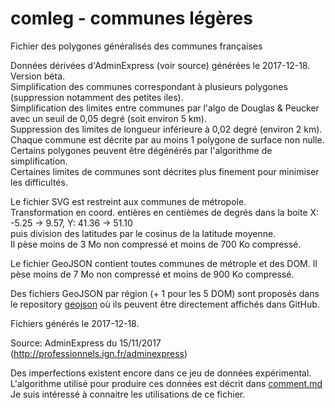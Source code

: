# comleg - communes légères

Fichier des polygones généralisés des communes françaises  
  
Données dérivées d'AdminExpress (voir source) générées le 2017-12-18. Version béta.  
Simplification des communes correspondant à plusieurs polygones (suppression notamment des petites iles).  
Simplification des limites entre communes par l'algo de Douglas &amp; Peucker avec un seuil de 0,05 degré (soit environ 5 km).  
Suppression des limites de longueur inférieure à 0,02 degré (environ 2 km).  
Chaque commune est décrite par au moins 1 polygone de surface non nulle.  
Certains polygones peuvent être dégénérés par l'algorithme de simplification.  
Certaines limites de communes sont décrites plus finement pour minimiser les difficultés.  

Le fichier SVG est restreint aux communes de métropole.  
Transformation en coord. entières en centièmes de degrés dans la boite X: -5.25 -> 9.57, Y: 41.36 -> 51.10  
puis division des latitudes par le cosinus de la latitude moyenne.  
Il pèse moins de 3 Mo non compressé et moins de 700 Ko compressé.  
  
Le fichier GeoJSON contient toutes communes de métrople et des DOM.
Il pèse moins de 7 Mo non compressé et moins de 900 Ko compressé.

Des fichiers GeoJSON par région (+ 1 pour les 5 DOM) sont proposés dans le repository
[geojson](https://github.com/benoitdavidfr/geojson)
où ils peuvent être directement affichés dans GitHub.    

Fichiers générés le 2017-12-18.  
  
Source: AdminExpress du 15/11/2017 (http://professionnels.ign.fr/adminexpress)  

Des imperfections existent encore dans ce jeu de données expérimental.  
L'algorithme utilisé pour produire ces données est décrit dans [comment.md](comment.md)  
Je suis intéressé à connaitre les utilisations de ce fichier.  